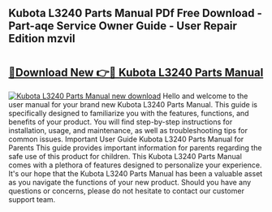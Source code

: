 ## Kubota L3240 Parts Manual PDf Free Download - Part-aqe Service Owner Guide - User Repair Edition mzvil

# <h2><a href="http://bc30741.oget.top/?id=Kubota+L3240+Parts+Manual">🔗Download New 👉🔴 Kubota L3240 Parts Manual</a></h2>

[![Kubota L3240 Parts Manual new download](https://i.imgur.com/5g1atiW.png)](http://bc30741.oget.top/?id=Kubota+L3240+Parts+Manual)
Hello and welcome to the user manual for your brand new Kubota L3240 Parts Manual. This guide is specifically designed to familiarize you with the features, functions, and benefits of your product. You will find step-by-step instructions for installation, usage, and maintenance, as well as troubleshooting tips for common issues. Important User Guide Kubota L3240 Parts Manual for Parents This guide provides important information for parents regarding the safe use of this product for children. This Kubota L3240 Parts Manual comes with a plethora of features designed to personalize your experience. It's our hope that the Kubota L3240 Parts Manual has been a valuable asset as you navigate the functions of your new product. Should you have any questions or concerns, please do not hesitate to contact our customer support team.
